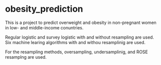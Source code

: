# obesity_prediction
This is a project to predict overweight and obesity in non-pregnant women in low- and middle-income conuntries.

Regular logistic and survey logistic with and without resampling are used. Six machine learing algorithms with and withou resamplinig are used. 

For the resampling methods, oversampling, undersamplinig, and ROSE resamplng are used. 
